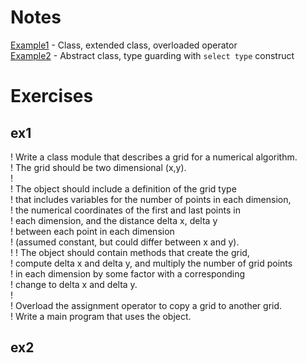 # Notes

[Example1](./Example1/) - Class, extended class, overloaded operator    
[Example2](./Example2/) - Abstract class, type guarding with `select type` construct

# Exercises

## ex1

! Write a class module that describes a grid for a numerical algorithm.     
! The grid should be two dimensional (x,y).     
!    
! The object should include a definition of the grid type    
! that includes variables for the number of points in each dimension,     
! the numerical coordinates of the first and last points in     
! each dimension, and the distance delta x, delta y    
! between each point in each dimension     
! (assumed constant, but could differ between x and y).     
!
! The object should contain methods that create the grid,     
! compute delta x and delta y, and multiply the number of grid points     
! in each dimension by some factor with a corresponding    
! change to delta x and delta y.     
!     
! Overload the assignment operator to copy a grid to another grid.    
! Write a main program that uses the object.    

## ex2
